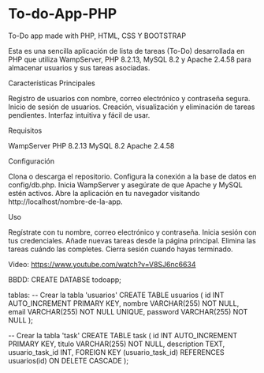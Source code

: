 # To-do-App-PHP
To-Do app made with PHP, HTML, CSS Y BOOTSTRAP

Esta es una sencilla aplicación de lista de tareas (To-Do) desarrollada en PHP que utiliza WampServer, PHP 8.2.13, MySQL 8.2 y Apache 2.4.58 para almacenar usuarios y sus tareas asociadas.

Características Principales

Registro de usuarios con nombre, correo electrónico y contraseña segura.
Inicio de sesión de usuarios.
Creación, visualización y eliminación de tareas pendientes.
Interfaz intuitiva y fácil de usar.

Requisitos

WampServer
PHP 8.2.13
MySQL 8.2
Apache 2.4.58

Configuración

Clona o descarga el repositorio.
Configura la conexión a la base de datos en config/db.php.
Inicia WampServer y asegúrate de que Apache y MySQL estén activos.
Abre la aplicación en tu navegador visitando http://localhost/nombre-de-la-app.


Uso

Regístrate con tu nombre, correo electrónico y contraseña.
Inicia sesión con tus credenciales.
Añade nuevas tareas desde la página principal.
Elimina las tareas cuándo las completes.
Cierra sesión cuando hayas terminado.



Video: https://www.youtube.com/watch?v=V8SJ6nc6634


BBDD:
CREATE DATABSE todoapp;

tablas:
-- Crear la tabla 'usuarios'
CREATE TABLE usuarios (
    id INT AUTO_INCREMENT PRIMARY KEY,
    nombre VARCHAR(255) NOT NULL,
    email VARCHAR(255) NOT NULL UNIQUE,
    password VARCHAR(255) NOT NULL
);

-- Crear la tabla 'task'
CREATE TABLE task (
    id INT AUTO_INCREMENT PRIMARY KEY,
    titulo VARCHAR(255) NOT NULL,
    description TEXT,
    usuario_task_id INT,
    FOREIGN KEY (usuario_task_id) REFERENCES usuarios(id) ON DELETE CASCADE
);
